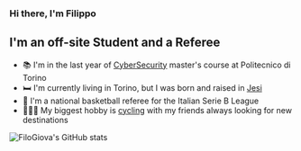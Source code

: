### Hi there, I'm Filippo

## I'm an off-site Student and a Referee 
- 📚 I'm in the last year of [CyberSecurity][study plan] master's course at Politecnico di Torino
- 🛏 I'm currently living in Torino, but I was born and raised in [Jesi][jesi] 
- 🏀 I'm a national basketball referee for the Italian Serie B League
- 🚴🏼‍♂️ My biggest hobby is [cycling][strava] with my friends always looking for new destinations

![FiloGiova's GitHub stats](https://github-readme-stats.vercel.app/api?username=FiloGiova&hide=stars&show_icons=true&theme=cobalt)


[study plan]: https://didattica.polito.it/pls/portal30/sviluppo.offerta_formativa_2019.vis?p_a_acc=2022&p_sdu=37&p_cds=18
[jesi]: https://it.wikipedia.org/wiki/Jesi
[strava]: https://www.strava.com/athletes/58771129